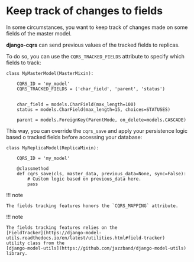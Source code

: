 Keep track of changes to fields
===============================

In some circumstances, you want to keep track of changes made on some
fields of the master model.

**django-cqrs** can send previous values of the tracked fields
to replicas.

To do so, you can use the `CQRS_TRACKED_FIELDS` attribute to specify
which fields to track:

``` py3
class MyMasterModel(MasterMixin):

    CQRS_ID = 'my_model'
    CQRS_TRACKED_FIELDS = ('char_field', 'parent', 'status')


    char_field = models.CharField(max_length=100)
    status = models.CharField(max_length=15, choices=STATUSES)

    parent = models.ForeignKey(ParentMode, on_delete=models.CASCADE)
```

This way, you can override the `cqrs_save` and apply your persistence
logic based o tracked fields before accessing your database:

``` py3
class MyReplicaModel(ReplicaMixin):

    CQRS_ID = 'my_model'

    @classmethod
    def cqrs_save(cls, master_data, previous_data=None, sync=False):
        # Custom logic based on previous_data here.
        pass
```

!!! note

    The fields tracking features honors the `CQRS_MAPPING` attribute.


!!! note

    The fields tracking features relies on the
    [FieldTracker](https://django-model-utils.readthedocs.io/en/latest/utilities.html#field-tracker)
    utility class from the
    [django-model-utils](https://github.com/jazzband/django-model-utils)
    library.
